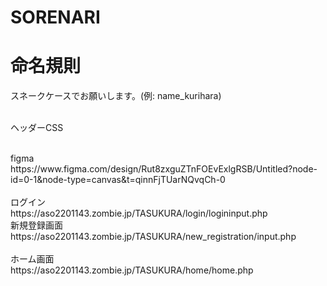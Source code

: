 # SORENARI

# 命名規則
スネークケースでお願いします。(例: name_kurihara)<br>
<br>

ヘッダーCSS<br>
<link rel="stylesheet" href="../header/css/header.css"><br>
figma<br>
https://www.figma.com/design/Rut8zxguZTnFOEvExlgRSB/Untitled?node-id=0-1&node-type=canvas&t=qinnFjTUarNQvqCh-0<br>
<br>
ログイン<br>
https://aso2201143.zombie.jp/TASUKURA/login/logininput.php
<br>
新規登録画面<br>
https://aso2201143.zombie.jp/TASUKURA/new_registration/input.php<br>
<br>
ホーム画面<br>
https://aso2201143.zombie.jp/TASUKURA/home/home.php<br>
